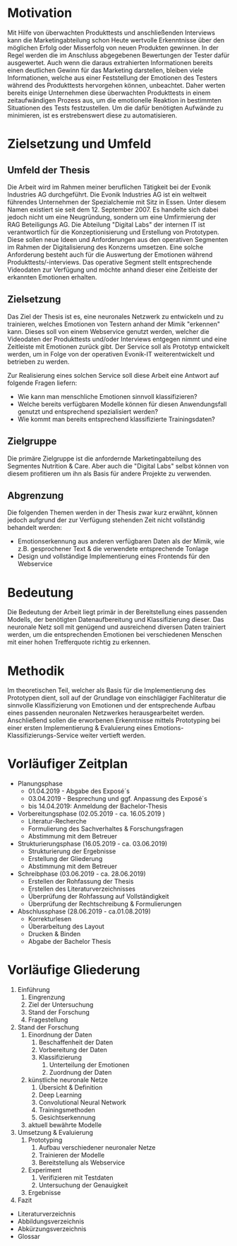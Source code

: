 # Motivation
Mit Hilfe von überwachten Produkttests und anschließenden Interviews kann die Marketingabteilung schon Heute wertvolle Erkenntnisse über den möglichen Erfolg oder Misserfolg von neuen Produkten gewinnen. In der Regel werden die im Anschluss abgegebenen Bewertungen der Tester dafür ausgewertet.
Auch wenn die daraus extrahierten Informationen bereits einen deutlichen Gewinn für das Marketing darstellen, bleiben viele Informationen, welche aus einer Feststellung der Emotionen des Testers während des Produkttests hervorgehen können, unbeachtet.
Daher werten bereits einige Unternehmen diese überwachten Produkttests in einem zeitaufwändigen Prozess aus, um die emotionelle Reaktion in bestimmten Situationen des Tests festzustellen. Um die dafür benötigten Aufwände zu minimieren, ist es erstrebenswert diese zu automatisieren.

# Zielsetzung und Umfeld

## Umfeld der Thesis

Die Arbeit wird im Rahmen meiner beruflichen Tätigkeit bei der Evonik Industries AG durchgeführt.
Die Evonik Industries AG ist ein weltweit führendes Unternehmen der Spezialchemie mit Sitz in Essen. Unter diesem Namen existiert sie seit dem 12. September 2007. Es handelte sich dabei jedoch nicht um eine Neugründung, sondern um eine Umfirmierung der RAG Beteiligungs AG.
Die Abteilung "Digital Labs" der internen IT ist verantwortlich für die Konzeptionisierung und Erstellung von Prototypen. Diese sollen neue Ideen und Anforderungen aus den operativen Segmenten im Rahmen der Digitalisierung des Konzerns umsetzen.
Eine solche Anforderung besteht auch für die Auswertung der Emotionen während Produkttests/-interviews. Das operative Segment stellt entsprechende Videodaten zur Verfügung und möchte anhand dieser eine Zeitleiste der erkannten Emotionen erhalten.

## Zielsetzung

Das Ziel der Thesis ist es, eine neuronales Netzwerk zu entwickeln und zu trainieren, welches Emotionen von Testern anhand der Mimik "erkennen" kann. Dieses soll von einem Webservice genutzt werden, welcher die Videodaten der Produkttests und/oder Interviews entgegen nimmt und eine Zeitleiste mit Emotionen zurück gibt. Der Service soll als Prototyp entwickelt werden, um in Folge von der operativen Evonik-IT weiterentwickelt und betrieben zu werden.

Zur Realisierung eines solchen Service soll diese Arbeit eine Antwort auf folgende Fragen liefern:

* Wie kann man menschliche Emotionen sinnvoll klassifizieren?
* Welche bereits verfügbaren Modelle können für diesen Anwendungsfall genutzt und entsprechend spezialisiert werden?
* Wie kommt man bereits entsprechend klassifizierte Trainingsdaten?

## Zielgruppe

Die primäre Zielgruppe ist die anfordernde Marketingabteilung des Segmentes Nutrition & Care. Aber auch die "Digital Labs" selbst können von diesem profitieren um ihn als Basis für andere Projekte zu verwenden.

## Abgrenzung

Die folgenden Themen werden in der Thesis zwar kurz erwähnt, können jedoch aufgrund der zur Verfügung stehenden Zeit nicht vollständig behandelt werden:

* Emotionserkennung aus anderen verfügbaren Daten als der Mimik, wie z.B. gesprochener Text & die verwendete entsprechende Tonlage
* Design und vollständige Implementierung eines Frontends für den Webservice

# Bedeutung

Die Bedeutung der Arbeit liegt primär in der Bereitstellung eines passenden Modells, der benötigten Datenaufbereitung und Klassifizierung dieser. Das neuronale Netz soll mit genügend und ausreichend diversen Daten trainiert werden, um die entsprechenden Emotionen bei verschiedenen Menschen mit einer hohen Trefferquote richtig zu erkennen.

# Methodik

Im theoretischen Teil, welcher als Basis für die Implementierung des Prototypen dient, soll auf der Grundlage von einschlägiger Fachliteratur die sinnvolle Klassifizierung von Emotionen und der entsprechende Aufbau eines passenden neuronalen Netzwerkes herausgearbeitet werden.
Anschließend sollen die erworbenen Erkenntnisse mittels Prototyping bei einer ersten Implementierung & Evaluierung eines Emotions-Klassifizierungs-Service weiter vertieft werden.

# Vorläufiger Zeitplan

* Planungsphase
	* 01.04.2019 - Abgabe des Exposé´s
	* 03.04.2019 - Besprechung und ggf. Anpassung des Exposé´s
	* bis 14.04.2019: Anmeldung der Bachelor-Thesis
* Vorbereitungsphase (02.05.2019 - ca. 16.05.2019 )
	* Literatur-Recherche
	* Formulierung des Sachverhaltes & Forschungsfragen
	* Abstimmung mit dem Betreuer
* Strukturierungsphase (16.05.2019 - ca. 03.06.2019)
	* Strukturierung der Ergebnisse
	* Erstellung der Gliederung
	* Abstimmung mit dem Betreuer
* Schreibphase (03.06.2019 - ca. 28.06.2019)
	* Erstellen der Rohfassung der Thesis
	* Erstellen des Literaturverzeichnisses
	* Überprüfung der Rohfassung auf Vollständigkeit
	* Überprüfung der Rechtschreibung & Formulierungen
* Abschlussphase (28.06.2019 - ca.01.08.2019)
	* Korrekturlesen
	* Überarbeitung des Layout
	* Drucken & Binden
	* Abgabe der Bachelor Thesis


# Vorläufige Gliederung


1. Einführung
	1. Eingrenzung 
	2. Ziel der Untersuchung 
	3. Stand der Forschung 
	4. Fragestellung
2. Stand der Forschung 
	1. Einordnung der Daten
		1. Beschaffenheit der Daten
		2. Vorbereitung der Daten
		3. Klassifizierung
			1. Unterteilung der Emotionen
			2. Zuordnung der Daten
	2. künstliche neuronale Netze
		1. Übersicht & Definition
		2. Deep Learning
		3. Convolutional Neural Network
		4. Trainingsmethoden
		5. Gesichtserkennung
	3. aktuell bewährte Modelle 
3. Umsetzung & Evaluierung
	1. Prototyping
		1. Aufbau verschiedener neuronaler Netze
		2. Trainieren der Modelle
		3. Bereitstellung als Webservice
	2. Experiment
		1. Verifizieren mit Testdaten
		2. Untersuchung der Genauigkeit
	3. Ergebnisse
5. Fazit
* Literaturverzeichnis
* Abbildungsverzeichnis
* Abkürzungsverzeichnis
* Glossar